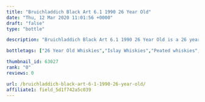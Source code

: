 ```yaml
---
title: "Bruichladdich Black Art 6.1 1990 26 Year Old"
date: "Thu, 12 Mar 2020 11:01:56 +0000"
draft: "false"
type: "bottle"

description: "Bruichladdich Black Art 6.1 1990 26 Year Old is a 26 year old single malt whisky from the Bruichladdich whisky distillery (located in the Islay region). The best price currently available is from for only £ we don't have any review data for this single malt whisky yet, let us know what you think in the comments below."

bottletags: ["26 Year Old Whiskies","Islay Whiskies","Peated whiskies","Single Malt Whiskies","Spirit Caramel (E150A)","Vintage 1990 - Whiskies made in 1990","Whiskies not containing Spirit Caramel (E150A)","Whiskies of Scotland"]

thumbnail_id: 63027
rank: "0"
reviews: 0

url: /bruichladdich-black-art-6-1-1990-26-year-old/
affiliate1: field_5d1f742a5c039
---
```



